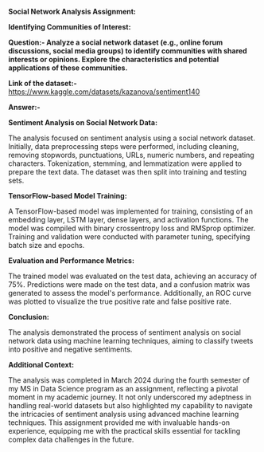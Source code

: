**Social Network Analysis Assignment:**

**Identifying Communities of Interest:**

**Question:- Analyze a social network dataset (e.g., online forum discussions, social media groups) to identify communities with shared interests or opinions. Explore the characteristics and potential applications of these communities.**

**Link of the dataset:-** https://www.kaggle.com/datasets/kazanova/sentiment140

**Answer:-**

**Sentiment Analysis on Social Network Data:**

The analysis focused on sentiment analysis using a social network dataset. Initially, data preprocessing steps were performed, including cleaning, removing stopwords, punctuations, URLs, numeric numbers, and repeating characters. Tokenization, stemming, and lemmatization were applied to prepare the text data. The dataset was then split into training and testing sets.

**TensorFlow-based Model Training:**

A TensorFlow-based model was implemented for training, consisting of an embedding layer, LSTM layer, dense layers, and activation functions. The model was compiled with binary crossentropy loss and RMSprop optimizer. Training and validation were conducted with parameter tuning, specifying batch size and epochs.

**Evaluation and Performance Metrics:**

The trained model was evaluated on the test data, achieving an accuracy of 75%. Predictions were made on the test data, and a confusion matrix was generated to assess the model's performance. Additionally, an ROC curve was plotted to visualize the true positive rate and false positive rate.

**Conclusion:**

The analysis demonstrated the process of sentiment analysis on social network data using machine learning techniques, aiming to classify tweets into positive and negative sentiments.

**Additional Context:**

The analysis was completed in March 2024 during the fourth semester of my MS in Data Science program as an assignment, reflecting a pivotal moment in my academic journey. It not only underscored my adeptness in handling real-world datasets but also highlighted my capability to navigate the intricacies of sentiment analysis using advanced machine learning techniques. This assignment provided me with invaluable hands-on experience, equipping me with the practical skills essential for tackling complex data challenges in the future.
